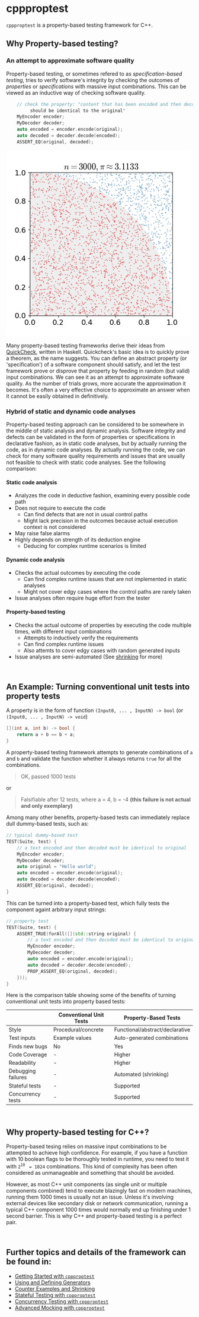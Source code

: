# cppproptest

`cppproptest` is a property-based testing framework for C++. 

## Why Property-based testing?

### An attempt to approximate software quality 

Property-based testing, or sometimes refered to as *specification-based testing*, tries to verify software's integrity by checking the outcomes of *properties* or *specifications* with massive input combinations. This can be viewed as an inductive way of checking software quality.

```cpp
    // check the property: "content that has been encoded and then decoded
         should be identical to the original"
    MyEncoder encoder;
    MyDecoder decoder;
    auto encoded = encoder.encode(original);
    auto decoded = decoder.decode(encoded);
    ASSERT_EQ(original, decoded);
```

![Estimating pi using Monte Carlo method](./doc/Pi_30K.gif)

Many property-based testing frameworks derive their ideas from [QuickCheck](https://en.wikipedia.org/wiki/QuickCheck), written in Haskell. Quickcheck's basic idea is to quickly prove a theorem, as the name suggests. You can define an abstract property (or 'specification') of a software component should satisfy, and let the test framework prove or disprove that property by feeding in random (but valid) input combinations. We can see it as an attempt to approximate software quality. As the number of trials grows, more accurate the approximation it becomes. It's often a very effective choice to approximate an answer when it cannot be easily obtained in definitively.

### Hybrid of static and dynamic code analyses

Property-based testing approach can be considered to be somewhere in the middle of static analysis and dynamic analysis. Software integrity and defects can be validated in the form of properties or specifications in declarative fashion, as in static code analyses, but by actually running the code, as in dynamic code analyses. By actually running the code, we can check for many software quality requirements and issues that are usually not feasible to check with static code analyses. See the following comparison:

#### Static code analysis

* Analyzes the code in deductive fashion, examining every possible code path 
* Does not require to execute the code
  * Can find defects that are not in usual control paths
  * Might lack precision in the outcomes because actual execution context is not considered
* May raise false alarms
* Highly depends on strength of its deduction engine
  * Deducing for complex runtime scenarios is limited

#### Dynamic code analysis

* Checks the actual outcomes by executing the code
  * Can find complex runtime issues that are not implemented in static analyses
  * Might not cover edgy cases where the control paths are rarely taken
* Issue analyses often require huge effort from the tester 

#### Property-based testing

* Checks the actual outcome of properties by executing the code multiple times, with different input combinations
  * Attempts to inductively verify the requirements
  * Can find complex runtime issues
  * Also attemts to cover edgy cases with random generated inputs
* Issue analyses are semi-automated (See [shrinking](doc/Shrinking.md) for more)


&nbsp;

## An Example: Turning conventional unit tests into property tests

A property is in the form of function `(Input0, ... , InputN) -> bool` (or `(Input0, ... , InputN) -> void`)

```cpp
[](int a, int b) -> bool {
    return a + b == b + a;
}
```

A property-based testing framework attempts to generate combinations of `a` and `b` and validate the function whether it always returns `true` for all the combinations. 

> OK, passed 1000 tests

or 

> Falsifiable after 12 tests, where
>   a = 4,
>   b = -4 **(this failure is not actual and only exemplary)**

Among many other benefits, property-based tests can immediately replace dull dummy-based tests, such as:

```cpp
// typical dummy-based test 
TEST(Suite, test) {
    // a text encoded and then decoded must be identical to original
    MyEncoder encoder;
    MyDecoder decoder;    
    auto original = "Hello world";
    auto encoded = encoder.encode(original);
    auto decoded = decoder.decode(encoded);
    ASSERT_EQ(original, decoded);
}
```

This can be turned into a property-based test, which fully tests the component againt arbitrary input strings:

```cpp
// property test 
TEST(Suite, test) {
    ASSERT_TRUE(forAll([](std::string original) {
        // a text encoded and then decoded must be identical to original
        MyEncoder encoder;
        MyDecoder decoder;    
        auto encoded = encoder.encode(original);
        auto decoded = decoder.decode(encoded);
        PROP_ASSERT_EQ(original, decoded);
    }));
}
```

Here is the comparison table showing some of the benefits of turning conventional unit tests into property based tests:


|                   | Conventional Unit Tests   | **Property-Based Tests**     |
| ----------------- |---------------------------| ---------------------------- |
| Style             | Procedural/concrete       | Functional/abstract/declarative|
| Test inputs       | Example values            | Auto-generated combinations  |
| Finds new bugs    | No                        | Yes                          |
| Code Coverage     | -                         | Higher                       |
| Readability       | -                         | Higher                       |
| Debugging failures| -                         | Automated (shrinking)        |
| Stateful tests    | -                         | Supported                    |
| Concurrency tests | -                         | Supported                    |

&nbsp;

## Why property-based testing for C++?

Property-based tesing relies on massive input combinations to be attempted to achieve high confidence. 
For example, if you have a function with 10 boolean flags to be thoroughly tested in runtime, you need to test it with `2`<sup>`10`</sup> ` = 1024` combinations. This kind of complexity has been often considered as unmanageable and something that should be avoided. 

However, as most C++ unit components (as single unit or multiple components combined) tend to execute blazingly fast on modern machines, running them 1000 times is usually not an issue. Unless it's involving external devices like secondary disk or network communication, running a typical C++ component 1000 times would normally end up finishing under 1 second barrier. This is why C++ and property-based testing is a perfect pair.


&nbsp;

## Further topics and details of the framework can be found in:

* [Getting Started with `cppproptest`](doc/GettingStarted.md)
* [Using and Defining Generators](doc/Generators.md)
* [Counter Examples and Shrinking](doc/Shrinking.md)
* [Stateful Testing with `cppproptest`](doc/StatefulTesting.md)
* [Concurrency Testing with `cppproptest`](doc/ConcurrencyTesting.md)
* [Advanced Mocking with `cppproptest`](doc/Mocking.md)

